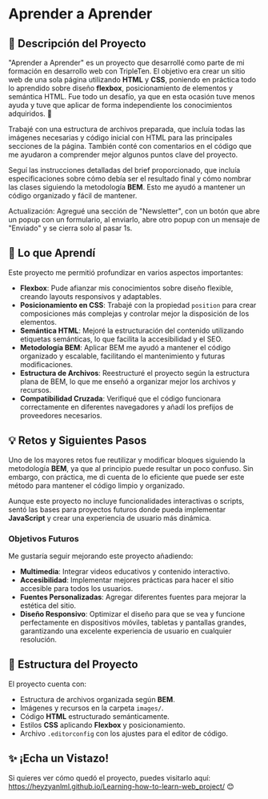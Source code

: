 # Aprender a Aprender

## 🌟 Descripción del Proyecto

"Aprender a Aprender" es un proyecto que desarrollé como parte de mi formación en desarrollo web con TripleTen. El objetivo era crear un sitio web de una sola página utilizando **HTML** y **CSS**, poniendo en práctica todo lo aprendido sobre diseño **flexbox**, posicionamiento de elementos y semántica HTML. Fue todo un desafío, ya que en esta ocasión tuve menos ayuda y tuve que aplicar de forma independiente los conocimientos adquiridos. 🚀

Trabajé con una estructura de archivos preparada, que incluía todas las imágenes necesarias y código inicial con HTML para las principales secciones de la página. También conté con comentarios en el código que me ayudaron a comprender mejor algunos puntos clave del proyecto.

Seguí las instrucciones detalladas del brief proporcionado, que incluía especificaciones sobre cómo debía ser el resultado final y cómo nombrar las clases siguiendo la metodología **BEM**. Esto me ayudó a mantener un código organizado y fácil de mantener.

Actualización: Agregué una sección de "Newsletter", con un botón que abre un popup con un formulario, al enviarlo, abre otro popup con un mensaje de "Enviado" y se cierra solo al pasar 1s.

## 🚀 Lo que Aprendí

Este proyecto me permitió profundizar en varios aspectos importantes:

- **Flexbox**: Pude afianzar mis conocimientos sobre diseño flexible, creando layouts responsivos y adaptables.
- **Posicionamiento en CSS**: Trabajé con la propiedad `position` para crear composiciones más complejas y controlar mejor la disposición de los elementos.
- **Semántica HTML**: Mejoré la estructuración del contenido utilizando etiquetas semánticas, lo que facilita la accesibilidad y el SEO.
- **Metodología BEM**: Aplicar BEM me ayudó a mantener el código organizado y escalable, facilitando el mantenimiento y futuras modificaciones.
- **Estructura de Archivos**: Reestructuré el proyecto según la estructura plana de BEM, lo que me enseñó a organizar mejor los archivos y recursos.
- **Compatibilidad Cruzada**: Verifiqué que el código funcionara correctamente en diferentes navegadores y añadí los prefijos de proveedores necesarios.

## 💡 Retos y Siguientes Pasos

Uno de los mayores retos fue reutilizar y modificar bloques siguiendo la metodología **BEM**, ya que al principio puede resultar un poco confuso. Sin embargo, con práctica, me di cuenta de lo eficiente que puede ser este método para mantener el código limpio y organizado.

Aunque este proyecto no incluye funcionalidades interactivas o scripts, sentó las bases para proyectos futuros donde pueda implementar **JavaScript** y crear una experiencia de usuario más dinámica.

### Objetivos Futuros

Me gustaría seguir mejorando este proyecto añadiendo:

- **Multimedia**: Integrar videos educativos y contenido interactivo.
- **Accesibilidad**: Implementar mejores prácticas para hacer el sitio accesible para todos los usuarios.
- **Fuentes Personalizadas**: Agregar diferentes fuentes para mejorar la estética del sitio.
- **Diseño Responsivo**: Optimizar el diseño para que se vea y funcione perfectamente en dispositivos móviles, tabletas y pantallas grandes, garantizando una excelente experiencia de usuario en cualquier resolución.

## 📂 Estructura del Proyecto

El proyecto cuenta con:

- Estructura de archivos organizada según **BEM**.
- Imágenes y recursos en la carpeta `images/`.
- Código **HTML** estructurado semánticamente.
- Estilos **CSS** aplicando **Flexbox** y posicionamiento.
- Archivo `.editorconfig` con los ajustes para el editor de código.

## ✨ ¡Echa un Vistazo!

Si quieres ver cómo quedó el proyecto, puedes visitarlo aquí: https://heyzyanlml.github.io/Learning-how-to-learn-web_project/ 😊
